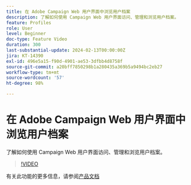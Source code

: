 ```yaml
---
title: 在 Adobe Campaign Web 用户界面中浏览用户档案
description: 了解如何使用 Campaign Web 用户界面访问、管理和浏览用户档案。
feature: Profiles
role: User
level: Beginner
doc-type: Feature Video
duration: 300
last-substantial-update: 2024-02-13T00:00:00Z
jira: KT-14390
exl-id: 496e5a15-f90d-4901-ae53-3dfbb4d8758f
source-git-commit: a20bff7850298b1a280435a369b5a9494bc2eb27
workflow-type: tm+mt
source-wordcount: '57'
ht-degree: 98%

---
```


# 在 Adobe Campaign Web 用户界面中浏览用户档案

了解如何使用 Campaign Web 用户界面访问、管理和浏览用户档案。

>[!VIDEO](https://video.tv.adobe.com/v/3427293/?learn=on)

有关此功能的更多信息，请参阅[产品文档](https://experienceleague.adobe.com/docs/campaign-web/v8/audiences/work-with-profiles/about-recipients.html)
